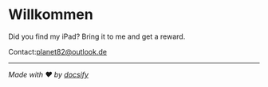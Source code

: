 # Willkommen

Did you find my iPad? Bring it to me and get a reward.

Contact:[planet82@outlook.de](mailto:planet82@outlook.de)

* * *

_Made with ❤️ by [docsify](https://docsify.js.org/)_
